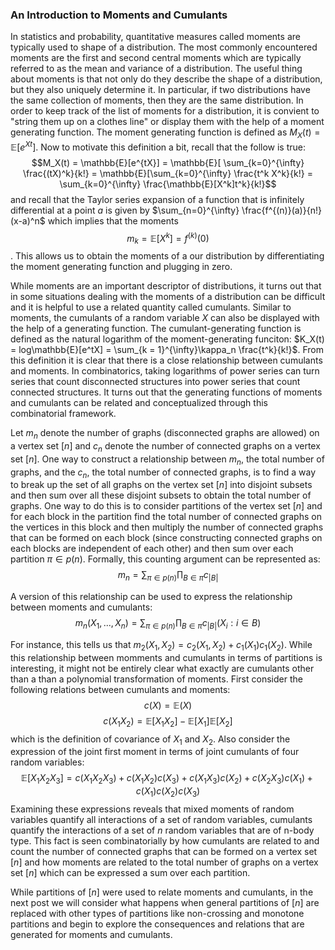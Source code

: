 ### An Introduction to Moments and Cumulants

In statistics and probability, quantitative measures called moments are typically used to shape of a distribution. The most commonly encountered moments are the first and second central moments which are typically referred to as the mean and variance of a distribution. The useful thing about moments is that not only do they describe the shape of a distribution, but they also uniquely determine it. In particular, if two distributions have the same collection of moments, then they are the same distribution. In order to keep track of the list of moments for a distribution, it is convient to "string them up on a clothes line" or display them with the help of a moment generating function. The moment generating function is defined as $M_X(t) = \mathbb{E}[e^{Xt}]$. Now to motivate this definition a bit, recall that the follow is true: $$M_X(t) = \mathbb{E}[e^{tX}] = \mathbb{E}[ \sum_{k=0}^{\infty} \frac{(tX)^k}{k!} = \mathbb{E}[\sum_{k=0}^{\infty} \frac{t^k X^k}{k!} = \sum_{k=0}^{\infty} \frac{\mathbb{E}[X^k]t^k}{k!}$$ and recall that the Taylor series expansion of a function that is infinitely differential at a point $a$ is given by $\sum_{n=0}^{\infty} \frac{f^{(n)}(a)}{n!}(x-a)^n$ which implies that the moments $$m_k = \mathbb{E}[X^k] = f^{(k)}(0)$$. This allows us to obtain the moments of a our distribution by differentiating the moment generating function and plugging in zero. 

While moments are an important descriptor of distributions, it turns out that in some situations dealing with the moments of a distribution can be difficult and it is helpful to use a related quantity called cumulants. Similar to moments, the cumulants of a random variable $X$ can also be displayed with the help of a generating function. The cumulant-generating function is defined as the natural logarithm of the moment-generating funciton: $K_X(t) = log\mathbb{E}[e^tX] = \sum_{k = 1}^{\infty}\kappa_n \frac{t^k}{k!}$. From this definition it is clear that there is a close relationship between cumulants and moments. In combinatorics, taking logarithms of power series can turn series that count disconnected structures into power series that count connected structures. It turns out that the generating functions of moments and cumulants can be related and conceptualized through this combinatorial framework. 

Let $m_n$ denote the number of graphs (disconnected graphs are allowed) on a vertex set $[n]$ and $c_n$ denote the number of connected graphs on a vertex set $[n]$. One way to construct a relationship between $m_n$, the total number of graphs, and the $c_n$, the total number of connected graphs, is to find a way to break up the set of all graphs on the vertex set $[n]$ into disjoint subsets and then sum over all these disjoint subsets to obtain the total number of graphs. One way to do this is to consider partitions of the vertex set $[n]$ and for each block in the partition find the total number of connected graphs on the vertices in this block and then multiply the number of connected graphs that can be formed on each block (since constructing connected graphs on each blocks are independent of each other) and then sum over each partition $\pi \in p(n)$. Formally, this counting argument can be represented as: $$m_n = \sum_{\pi \in p(n)} \prod_{B \in \pi} c_{\lvert B \rvert}$$

A version of this relationship can be used to express the relationship between moments and cumulants: $$m_n(X_1,..., X_n) = \sum_{\pi \in p(n)} \prod_{B \in \pi} c_{\lvert B \rvert}(X_i : i \in B)$$

For instance, this tells us that $m_2(X_1, X_2) = c_2(X_1, X_2) + c_1(X_1)c_1(X_2)$. While this relationship between momments and cumulants in terms of partitions is interesting, it might not be entirely clear what exactly are cumulants other than a than a polynomial transformation of moments. First consider the following relations between cumulants and moments: $$c(X) = \mathbb{E}(X)$$ $$c(X_1 X_2) = \mathbb{E}[X_1 X_2] - \mathbb{E}[X_1]\mathbb{E}[X_2]$$ which is the definition of covariance of $X_1$ and $X_2$. Also consider the expression of the joint first moment in terms of joint cumulants of four random variables: $$\mathbb{E}[X_1 X_2 X_3] = c(X_1 X_2 X_3) + c(X_1 X_2)c(X_3) + c(X_1 X_3)c(X_2) + c(X_2 X_3)c(X_1) + c(X_1)c(X_2)c(X_3)$$ Examining these expressions reveals that mixed moments of random variables quantify all interactions of a set of random variables, cumulants quantify the interactions of a set of $n$ random variables that are of n-body type. This fact is seen combinatorially by how cumulants are related to and count the number of connected graphs that can be formed on a vertex set $[n]$ and how moments are related to the total number of graphs on a vertex set $[n]$ which can be expressed a sum over each partition. 

While partitions of $[n]$ were used to relate moments and cumulants, in the next post we will consider what happens when general partitions of $[n]$ are replaced with other types of partitions like non-crossing and monotone partitions and begin to explore the consequences and relations that are generated for moments and cumulants. 












